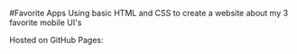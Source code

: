 #Favorite Apps
Using basic HTML and CSS to create a website about my 3 favorite mobile UI's

Hosted on GitHub Pages: 
